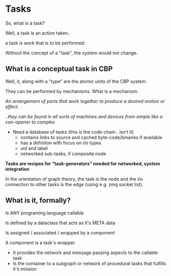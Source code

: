 # Tasks

So, what is a task?

Well, a task is an action taken..

a task is work that is to be performed.

Without the concept of a "task", the system would not change.

## What is a conceptual task in CBP

Well, it, along with a "type" are the atomic units of the CBP system.

They can be performed by mechanisms. What is a mechanism.

*An arrangement of parts that work together to produce a desired motion or effect.*

*..they can be found in all sorts of machines and devices from simple like a can-opener to complex*

* Need a database of tasks (this is the code-chain.. isn't it)
  * contains links to source and cached byte-code/binaries if available
  * has a definiton with focus on i/o types
  * uid and label
  * networked sub-tasks, if composite node

**Tasks are recipes for "task-generators" needed for networked, system integration**

In the orientation of graph theory, the task is the node and the i/o connection to other tasks is the edge (using e.g. zmq socket list).


## What is it, formally?


Is ANY programing language callable

Is defined by a dataclass that acts as it's META data

Is assigned / associated / wrapped by a component

A component is a task's wrapper

* It provides the network and message passing aspects to the callable task
* Is the container to a subgraph or network of procedural tasks that fulfills it's mission
